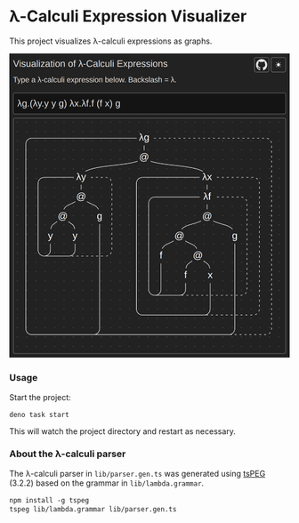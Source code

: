 # λ-Calculi Expression Visualizer

This project visualizes λ-calculi expressions as graphs.

![/screenshot.png](/screenshot.png)

### Usage

Start the project:

```
deno task start
```

This will watch the project directory and restart as necessary.

### About the λ-calculi parser

The λ-calculi parser in `lib/parser.gen.ts` was generated using [tsPEG](https://www.npmjs.com/package/tspeg) (3.2.2) based on the grammar in `lib/lambda.grammar`.

```
npm install -g tspeg
tspeg lib/lambda.grammar lib/parser.gen.ts
```
